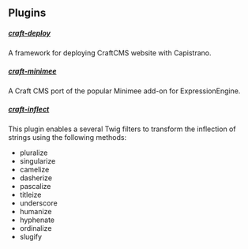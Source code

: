 ## Plugins

##### [craft-deploy](https://github.com/Bluegg/craft-deploy)
A framework for deploying CraftCMS website with Capistrano.

##### [craft-minimee](https://github.com/johndwells/craft.minimee)
A Craft CMS port of the popular Minimee add-on for ExpressionEngine.

##### [craft-inflect](https://github.com/lukeholder/craft-inflect)

This plugin enables a several Twig filters to transform the inflection of strings using the following methods:

- pluralize
- singularize
- camelize
- dasherize
- pascalize
- titleize
- underscore
- humanize
- hyphenate
- ordinalize
- slugify